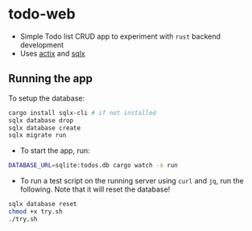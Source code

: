 # todo-web

- Simple Todo list CRUD app to experiment with `rust` backend development
- Uses [actix](https://actix.rs/) and [sqlx](https://github.com/launchbadge/sqlx)

## Running the app

To setup the database:

```bash
cargo install sqlx-cli # if not installed
sqlx database drop
sqlx database create
sqlx migrate run
```

- To start the app, run:

```bash
DATABASE_URL=sqlite:todos.db cargo watch -x run
```

- To run a test script on the running server using `curl` and `jq`, run the following. Note that it will reset the database!

```bash
sqlx database reset
chmod +x try.sh
./try.sh
```
